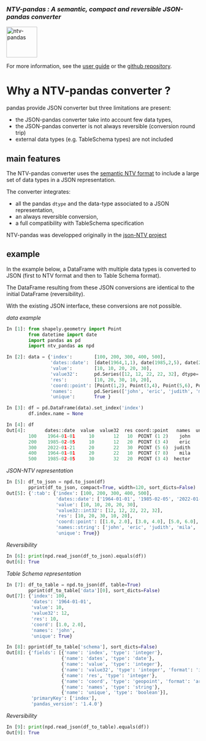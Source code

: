 ### *NTV-pandas : A semantic, compact and reversible JSON-pandas converter*    

<img src="https://loco-philippe.github.io/ES/ntv_pandas.png" alt="ntv-pandas" align="middle" style="height:80px;">

For more information, see the [user guide](https://loco-philippe.github.io/ntv-pandas/docs/user_guide.html) or the [github repository](https://github.com/loco-philippe/ntv-pandas).

# Why a NTV-pandas converter ?
pandas provide JSON converter but three limitations are present:
- the JSON-pandas converter take into account few data types,
- the JSON-pandas converter is not always reversible (conversion round trip)
- external data types (e.g. TableSchema types) are not included

## main features
The NTV-pandas converter uses the [semantic NTV format](https://loco-philippe.github.io/ES/JSON%20semantic%20format%20(JSON-NTV).htm) 
to include a large set of data types in a JSON representation.    
    
The converter integrates:
- all the pandas `dtype` and the data-type associated to a JSON representation,
- an always reversible conversion,
- a full compatibility with TableSchema specification

NTV-pandas was developped originally in the [json-NTV project](https://github.com/loco-philippe/NTV)

## example

In the example below, a DataFrame with multiple data types is converted to JSON (first to NTV format and then to Table Schema format).

The DataFrame resulting from these JSON conversions are identical to the initial DataFrame (reversibility).

With the existing JSON interface, these conversions are not possible.

*data example*
```python
In [1]: from shapely.geometry import Point
        from datetime import date
        import pandas as pd
        import ntv_pandas as npd

In [2]: data = {'index':        [100, 200, 300, 400, 500],
                'dates::date':  [date(1964,1,1), date(1985,2,5), date(2022,1,21), date(1964,1,1), date(1985,2,5)],
                'value':        [10, 10, 20, 20, 30],
                'value32':      pd.Series([12, 12, 22, 22, 32], dtype='int32'),
                'res':          [10, 20, 30, 10, 20],
                'coord::point': [Point(1,2), Point(3,4), Point(5,6), Point(7,8), Point(3,4)],
                'names':        pd.Series(['john', 'eric', 'judith', 'mila', 'hector'], dtype='string'),
                'unique':       True }

In [3]: df = pd.DataFrame(data).set_index('index')
        df.index.name = None

In [4]: df
Out[4]:       dates::date  value  value32  res coord::point   names  unique
        100    1964-01-01     10       12   10  POINT (1 2)    john    True
        200    1985-02-05     10       12   20  POINT (3 4)    eric    True
        300    2022-01-21     20       22   30  POINT (5 6)  judith    True
        400    1964-01-01     20       22   10  POINT (7 8)    mila    True
        500    1985-02-05     30       32   20  POINT (3 4)  hector    True
```

*JSON-NTV representation*

```python
In [5]: df_to_json = npd.to_json(df)
        pprint(df_to_json, compact=True, width=120, sort_dicts=False)
Out[5]: {':tab': {'index': [100, 200, 300, 400, 500],
                  'dates::date': ['1964-01-01', '1985-02-05', '2022-01-21', '1964-01-01', '1985-02-05'],
                  'value': [10, 10, 20, 20, 30],
                  'value32::int32': [12, 12, 22, 22, 32],
                  'res': [10, 20, 30, 10, 20],
                  'coord::point': [[1.0, 2.0], [3.0, 4.0], [5.0, 6.0], [7.0, 8.0], [3.0, 4.0]],
                  'names::string': ['john', 'eric', 'judith', 'mila', 'hector'],
                  'unique': True}}
```

*Reversibility*

```python
In [6]: print(npd.read_json(df_to_json).equals(df))
Out[6]: True
```

*Table Schema representation*

```python
In [7]: df_to_table = npd.to_json(df, table=True)
        pprint(df_to_table['data'][0], sort_dicts=False)
Out[7]: {'index': 100,
         'dates': '1964-01-01',
         'value': 10,
         'value32': 12,
         'res': 10,
         'coord': [1.0, 2.0],
         'names': 'john',
         'unique': True}

In [8]: pprint(df_to_table['schema'], sort_dicts=False)
Out[8]: {'fields': [{'name': 'index', 'type': 'integer'},
                    {'name': 'dates', 'type': 'date'},
                    {'name': 'value', 'type': 'integer'},
                    {'name': 'value32', 'type': 'integer', 'format': 'int32'},
                    {'name': 'res', 'type': 'integer'},
                    {'name': 'coord', 'type': 'geopoint', 'format': 'array'},
                    {'name': 'names', 'type': 'string'},
                    {'name': 'unique', 'type': 'boolean'}],
         'primaryKey': ['index'],
         'pandas_version': '1.4.0'}
```

*Reversibility*

```python
In [9]: print(npd.read_json(df_to_table).equals(df))
Out[9]: True
```
